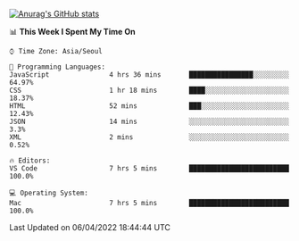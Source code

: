
<!--
**BHyeonKim/BHyeonKim** is a ✨ _special_ ✨ repository because its `README.md` (this file) appears on your GitHub profile.

Here are some ideas to get you started:

- 🔭 I’m currently working on ...
- 🌱 I’m currently learning ...
- 👯 I’m looking to collaborate on ...
- 🤔 I’m looking for help with ...
- 💬 Ask me about ...
- 📫 How to reach me: ...
- 😄 Pronouns: ...
- ⚡ Fun fact: ...
-->
[![Anurag's GitHub stats](https://github-readme-stats.vercel.app/api?username=BHyeonKim&show_icons=true&theme=dark)
](https://github.com/anuraghazra/github-readme-stats)
<!--START_SECTION:waka-->
📊 **This Week I Spent My Time On** 

```text
⌚︎ Time Zone: Asia/Seoul

💬 Programming Languages: 
JavaScript               4 hrs 36 mins       ████████████████░░░░░░░░░   64.97% 
CSS                      1 hr 18 mins        ████░░░░░░░░░░░░░░░░░░░░░   18.37% 
HTML                     52 mins             ███░░░░░░░░░░░░░░░░░░░░░░   12.43% 
JSON                     14 mins             ░░░░░░░░░░░░░░░░░░░░░░░░░   3.3% 
XML                      2 mins              ░░░░░░░░░░░░░░░░░░░░░░░░░   0.52%

🔥 Editors: 
VS Code                  7 hrs 5 mins        █████████████████████████   100.0%

💻 Operating System: 
Mac                      7 hrs 5 mins        █████████████████████████   100.0%

```


 Last Updated on 06/04/2022 18:44:44 UTC
<!--END_SECTION:waka-->

